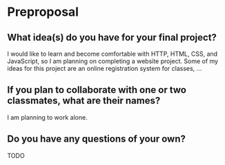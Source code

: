 # Preproposal

## What idea(s) do you have for your final project?

I would like to learn and become comfortable with HTTP, HTML, CSS, and JavaScript, so I am planning on completing a website project. Some of my ideas for this project are an online registration system for classes, ...

## If you plan to collaborate with one or two classmates, what are their names?

I am planning to work alone.

## Do you have any questions of your own?

TODO
